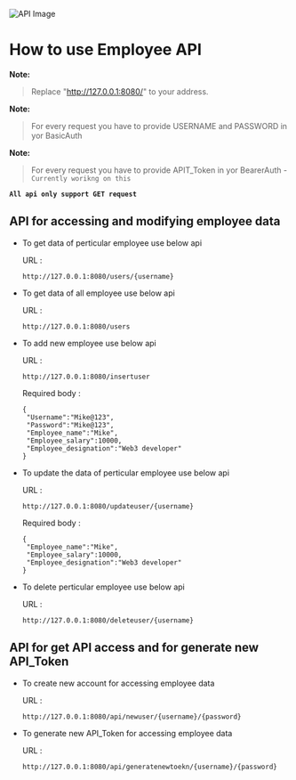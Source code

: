 ![API Image](https://doc.lucidworks.com/assets/images/logos/datasources/rest-api-logo.png)

# How to use Employee API


**Note:**
   > Replace "http://127.0.0.1:8080/" to  your address.

**Note:**
   > For every request you have to provide USERNAME and PASSWORD in yor BasicAuth 

**Note:**
   > For every request you have to provide APIT_Token in yor BearerAuth - `Currently worikng on this`
 

**`All api only support GET request`**


## API for accessing and  modifying employee data

* To get data of perticular employee use below api

   URL :
   ```
   http://127.0.0.1:8080/users/{username}
   ```

* To get data of all employee use below api

   URL :
   ```
   http://127.0.0.1:8080/users
   ```

* To add new employee use below api
   
   URL :
   ```
   http://127.0.0.1:8080/insertuser
   ```

   Required body :
   ```
   {
    "Username":"Mike@123",
    "Password":"Mike@123",
    "Employee_name":"Mike",
    "Employee_salary":10000,
    "Employee_designation":"Web3 developer"
   }
   ```

* To update the data of perticular employee use below api

   URL :
   ```
   http://127.0.0.1:8080/updateuser/{username}
   ```

   Required body :
   ```
   {
    "Employee_name":"Mike",
    "Employee_salary":10000,
    "Employee_designation":"Web3 developer"
   }
   ```


* To delete perticular employee use below api

   URL :
   ```
   http://127.0.0.1:8080/deleteuser/{username}
   ```


## API for get API access and for generate new API_Token 


* To create new account for accessing employee data

   URL :
   ```
   http://127.0.0.1:8080/api/newuser/{username}/{password}
   ```


* To generate new API_Token for accessing employee data

   URL :
   ```
   http://127.0.0.1:8080/api/generatenewtoekn/{username}/{password}
   ```